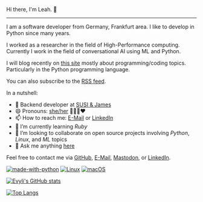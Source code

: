 Hi there, I'm Leah. 👋

<hr />

I am a software developer from Germany, Frankfurt area. I like to develop in Python since many years.

I worked as a researcher in the field of High-Performance computing. Currently I work in the field of conversational AI using ML and Python.

I will blog recently on <a href="https://evyli.de">this site</a> mostly about programming/coding topics. Particularly in the Python programming language.

You can also subscribe to the [RSS feed](https://evyli.de/feed.xml).

In a nutshell:
- 💼 Backend developer at [SUSI & James](https://susiandjames.com/)
- 😄 Pronouns: [she/her](https://en.pronouns.page/she) 🏳‍🌈🌈❤️
- 📫 How to reach me: [E-Mail](mailto:leah.lackner+github@gmail.com) or [LinkedIn](https://www.linkedin.com/in/leah-lackner)
- 🌱 I’m currently learning _Ruby_
- 👯 I’m looking to collaborate on open source projects involving _Python_, _Linux_, and _ML_ topics
- 💬 Ask me anything [here](https://github.com/evyli/evyli/issues)

Feel free to contact me via [GitHub](https://github.com/evyli), [E-Mail](mailto:leah.lackner+github@gmail.com), [Mastodon](https://chaos.social/@nyshi), or [LinkedIn](https://www.linkedin.com/in/leah-lackner).

[![made-with-python](https://img.shields.io/badge/Made%20with-Python-1f425f.svg)](https://www.python.org/)
[![Linux](https://svgshare.com/i/Zhy.svg)](https://svgshare.com/i/Zhy.svg)
[![macOS](https://svgshare.com/i/ZjP.svg)](https://svgshare.com/i/ZjP.svg)

[![Evyli's GitHub stats](https://github-readme-stats.vercel.app/api?username=evyli&hide=stars&show_icons=true&theme=synthwave)](https://github.com/evyli)

[![Top Langs](https://github-readme-stats.vercel.app/api/top-langs/?username=evyli&layout=compact)](https://github.com/evyli)
